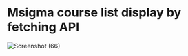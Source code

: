# Msigma course list display by fetching API
![Screenshot (66)](https://github.com/Hariprasad-J21/msigma_course/assets/72177881/0da7966a-3108-4528-8c4e-6055972700e5)
